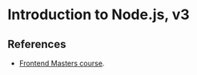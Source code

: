 # Introduction to Node.js, v3

## References

- [Frontend Masters course](https://frontendmasters.com/courses/node-js-v3/).
